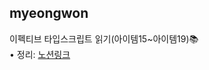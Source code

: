 <h2>myeongwon</h2>이펙티브 타입스크립트 읽기(아이템15~아이템19)📚 <br>• 정리: <a href="https://www.notion.so/lighting1/617506b2fad24a97ab36ce50b1cfa508">노션링크</a>